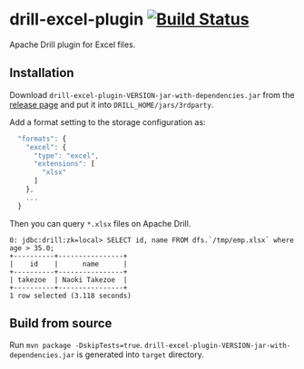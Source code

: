 drill-excel-plugin [![Build Status](https://travis-ci.org/bizreach/drill-excel-plugin.svg?branch=master)](https://travis-ci.org/bizreach/drill-excel-plugin)
==================
Apache Drill plugin for Excel files.

Installation
----

Download `drill-excel-plugin-VERSION-jar-with-dependencies.jar` from the [release page](https://github.com/bizreach/drill-excel-plugin/releases) and put it into `DRILL_HOME/jars/3rdparty`.

Add a format setting to the storage configuration as:

```javascript
  "formats": {
    "excel": {
      "type": "excel",
      "extensions": [
        "xlsx"
      ]
    },
    ...
  }
```

Then you can query `*.xlsx` files on Apache Drill.

```
0: jdbc:drill:zk=local> SELECT id, name FROM dfs.`/tmp/emp.xlsx` where age > 35.0;
+----------+----------------+
|    id    |      name      |
+----------+----------------+
| takezoe  | Naoki Takezoe  |
+----------+----------------+
1 row selected (3.118 seconds)
```

Build from source
----

Run `mvn package -DskipTests=true`. `drill-excel-plugin-VERSION-jar-with-dependencies.jar` is generated into `target` directory.
